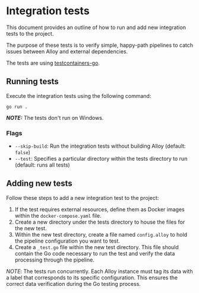 # Integration tests

This document provides an outline of how to run and add new integration tests to the project.

The purpose of these tests is to verify simple, happy-path pipelines to catch issues between Alloy and external dependencies.

The tests are using [testcontainers-go][].

## Running tests

Execute the integration tests using the following command:

`go run .`

**_NOTE:_** The tests don't run on Windows.

### Flags

* `--skip-build`: Run the integration tests without building Alloy (default: `false`)
* `--test`: Specifies a particular directory within the tests directory to run (default: runs all tests)

## Adding new tests

Follow these steps to add a new integration test to the project:

1. If the test requires external resources, define them as Docker images within the `docker-compose.yaml` file.
2. Create a new directory under the tests directory to house the files for the new test.
3. Within the new test directory, create a file named `config.alloy` to hold the pipeline configuration you want to test.
4. Create a `_test.go` file within the new test directory. This file should contain the Go code necessary to run the test and verify the data processing through the pipeline.

 _NOTE_: The tests run concurrently. Each Alloy instance must tag its data with a label that corresponds to its specific configuration. This ensures the correct data verification during the Go testing process.


[testcontainers-go]: https://github.com/testcontainers/testcontainers-go